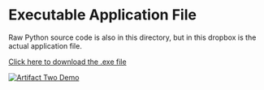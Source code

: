 # Executable Application File

Raw Python source code is also in this directory, but in this dropbox is the actual application file.

[Click here to download the .exe file](https://www.dropbox.com/scl/fi/9bylvutkh2gi2lcl8evyy/Sorting-Algorithms-App.zip?rlkey=cjlje4p77f3cxztynu25vc5na&st=3lov3jsa&dl=0)

[![Artifact Two Demo](https://img.youtube.com/vi/ZTXLr-fyInY/0.jpg)](https://www.youtube.com/watch?v=ZTXLr-fyInY)
